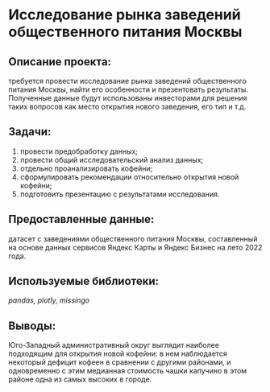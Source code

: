 # Исследование рынка заведений общественного питания Москвы


## Описание проекта: 
требуется провести исследование рынка заведений общественного питания Москвы, найти его особенности и презентовать результаты. Полученные данные будут использованы инвесторами для решения таких вопросов как место открытия нового заведения, его тип и т.д. 

## Задачи:
1. провести предобработку данных;
2. провести общий исследовательский анализ данных;
3. отдельно проанализировать кофейни;
4. сформулировать рекомендации относительно открытия новой кофейни;
5. подготовить презентацию с результатами исследования.

## Предоставленные данные:
  датасет с заведениями общественного питания Москвы, составленный на основе данных сервисов Яндекс Карты и Яндекс Бизнес на лето 2022 года.

## Используемые библиотеки:
*pandas, plotly, missingo*

## Выводы:
Юго-Западный административный округ выглядит наиболее подходящим для открытия новой кофейни: в нем наблюдается некоторый дефицит кофеен в сравнении с другими районами, и одновременно с этим медианная стоимость чашки капучино в этом районе одна из самых высоких в городе.
